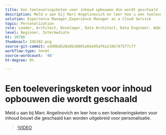 ```yaml
---
title: Een toeleveringsketen voor inhoud opbouwen die wordt geschaald
description: Meld u aan bij Marc Angelinovich en leer hoe u een toeleveringsketen voor inhoud bouwt die geschaald kan worden uitgebreid voor personalisatie.
solution: Experience Manager,Experience Manager as a Cloud Service
topic: Personalization
role: Leader, Architect, Developer, Data Architect, Data Engineer, Admin, User
level: Beginner, Intermediate
kt: 10786
thumbnail: 345382.png
source-git-commit: edd0bdb28a9b3d065a64a95af6a216b747577c77
workflow-type: tm+mt
source-wordcount: '46'
ht-degree: 0%

---
```



# Een toeleveringsketen voor inhoud opbouwen die wordt geschaald

Meld u aan bij Marc Angelinovich en leer hoe u een toeleveringsketen voor inhoud bouwt die geschaald kan worden uitgebreid voor personalisatie.

>[!VIDEO](https://video.tv.adobe.com/v/345382/?quality=12&learn=on)
